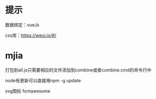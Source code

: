 #  提示  

数据绑定：vueJs   

css库：https://weui.io/#/    



# mjia
打包到all.js只需要相应的文件添加到combine或者combine.cmd的命令行中

 node有更新可以直接用npm -g update
 
 svg图标 fontawesome



